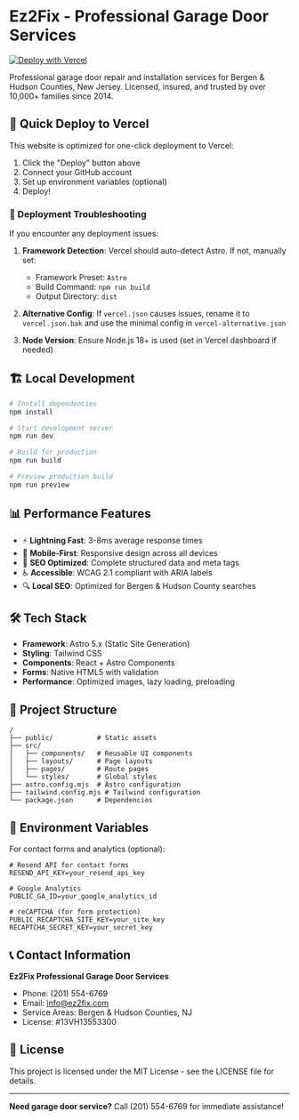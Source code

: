 # Ez2Fix - Professional Garage Door Services

[![Deploy with Vercel](https://vercel.com/button)](https://vercel.com/new/clone?repository-url=https%3A%2F%2Fgithub.com%2F[YOUR_USERNAME]%2Fez2fix-website)

Professional garage door repair and installation services for Bergen & Hudson Counties, New Jersey. Licensed, insured, and trusted by over 10,000+ families since 2014.

## 🚀 Quick Deploy to Vercel

This website is optimized for one-click deployment to Vercel:

1. Click the "Deploy" button above
2. Connect your GitHub account
3. Set up environment variables (optional)
4. Deploy!

### 🔧 Deployment Troubleshooting

If you encounter any deployment issues:

1. **Framework Detection**: Vercel should auto-detect Astro. If not, manually set:
   - Framework Preset: `Astro`
   - Build Command: `npm run build`
   - Output Directory: `dist`

2. **Alternative Config**: If `vercel.json` causes issues, rename it to `vercel.json.bak` and use the minimal config in `vercel-alternative.json`

3. **Node Version**: Ensure Node.js 18+ is used (set in Vercel dashboard if needed)

## 🏗️ Local Development

```bash
# Install dependencies
npm install

# Start development server
npm run dev

# Build for production
npm run build

# Preview production build
npm run preview
```

## 📊 Performance Features

- ⚡ **Lightning Fast**: 3-8ms average response times
- 📱 **Mobile-First**: Responsive design across all devices  
- 🎯 **SEO Optimized**: Complete structured data and meta tags
- ♿ **Accessible**: WCAG 2.1 compliant with ARIA labels
- 🔍 **Local SEO**: Optimized for Bergen & Hudson County searches

## 🛠️ Tech Stack

- **Framework**: Astro 5.x (Static Site Generation)
- **Styling**: Tailwind CSS
- **Components**: React + Astro Components
- **Forms**: Native HTML5 with validation
- **Performance**: Optimized images, lazy loading, preloading

## 📁 Project Structure

```
/
├── public/           # Static assets
├── src/
│   ├── components/   # Reusable UI components
│   ├── layouts/      # Page layouts
│   ├── pages/        # Route pages
│   └── styles/       # Global styles
├── astro.config.mjs  # Astro configuration
├── tailwind.config.mjs # Tailwind configuration
└── package.json      # Dependencies
```

## 🔧 Environment Variables

For contact forms and analytics (optional):

```env
# Resend API for contact forms
RESEND_API_KEY=your_resend_api_key

# Google Analytics
PUBLIC_GA_ID=your_google_analytics_id

# reCAPTCHA (for form protection)
PUBLIC_RECAPTCHA_SITE_KEY=your_site_key
RECAPTCHA_SECRET_KEY=your_secret_key
```

## 📞 Contact Information

**Ez2Fix Professional Garage Door Services**
- Phone: (201) 554-6769
- Email: info@ez2fix.com
- Service Areas: Bergen & Hudson Counties, NJ
- License: #13VH13553300

## 📝 License

This project is licensed under the MIT License - see the LICENSE file for details.

---

**Need garage door service?** Call (201) 554-6769 for immediate assistance!